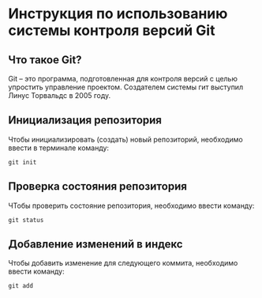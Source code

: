 # **Инструкция по использованию системы контроля версий Git**

## Что такое Git?

Git – это программа, подготовленная для контроля версий с целью упростить управление проектом. Создателем системы гит выступил Линус Торвальдс в 2005 году.

## Инициализация репозитория

Чтобы инициализировать (создать) новый репозиторий, необходимо ввести в терминале команду:

    git init

## Проверка состояния репозитория

ЧТобы проверить состояние репозитория, необходимо ввести команду:

    git status

## Добавление изменений в индекс

Чтобы добавить изменение для следующего коммита, необходимо ввести команду:

    git add
